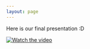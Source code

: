 ```yaml
---
layout: page
---
```

Here is our final presentation :D

[![Watch the video](https://img.youtube.com/vi/itVnyh9oEHQ/maxresdefault.jpg)](https://www.youtube.com/watch?v=itVnyh9oEHQ)
